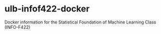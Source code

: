 # ulb-infof422-docker
Docker information for the Statistical Foundation of Machine Learning Class (INFO-F422)
